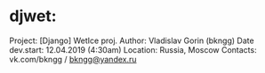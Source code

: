 # djwet:
Project: [Django] WetIce proj.
Author: Vladislav Gorin (bkngg)
Date dev.start: 12.04.2019 (4:30am)
Location: Russia, Moscow
Contacts: vk.com/bkngg / bkngg@yandex.ru